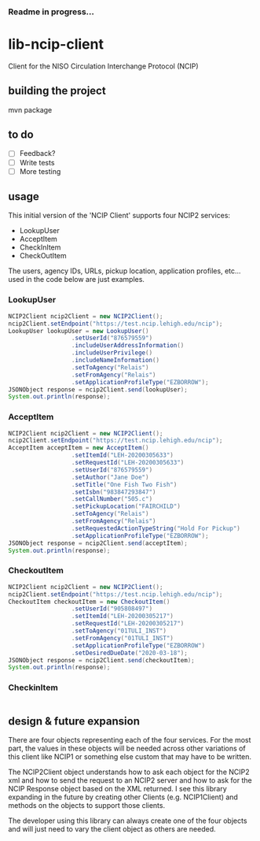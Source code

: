 ### Readme in progress...

# lib-ncip-client
Client for the NISO Circulation Interchange Protocol (NCIP) 

## building the project
mvn package

## to do
* [ ] Feedback?
* [ ] Write tests
* [ ] More testing

## usage
This initial version of the 'NCIP Client' supports four NCIP2 services:
* LookupUser
* AcceptItem
* CheckInItem
* CheckOutItem

The users, agency IDs, URLs, pickup location, application profiles, etc... used in the code below are just examples.

### LookupUser
```java
NCIP2Client ncip2Client = new NCIP2Client();
ncip2Client.setEndpoint("https://test.ncip.lehigh.edu/ncip");
LookupUser lookupUser = new LookupUser()
                  .setUserId("876579559")
                  .includeUserAddressInformation()
                  .includeUserPrivilege()
                  .includeNameInformation()
                  .setToAgency("Relais")
                  .setFromAgency("Relais")
                  .setApplicationProfileType("EZBORROW");
JSONObject response = ncip2Client.send(lookupUser);
System.out.println(response);
```
### AcceptItem
```java
NCIP2Client ncip2Client = new NCIP2Client();
ncip2Client.setEndpoint("https://test.ncip.lehigh.edu/ncip");
AcceptItem acceptItem = new AcceptItem()
                  .setItemId("LEH-20200305633")
                  .setRequestId("LEH-20200305633")
                  .setUserId("876579559")
                  .setAuthor("Jane Doe") 
                  .setTitle("One Fish Two Fish")
                  .setIsbn("983847293847")
                  .setCallNumber("505.c")
                  .setPickupLocation("FAIRCHILD")
                  .setToAgency("Relais")
                  .setFromAgency("Relais")
                  .setRequestedActionTypeString("Hold For Pickup")
                  .setApplicationProfileType("EZBORROW");
JSONObject response = ncip2Client.send(acceptItem);
System.out.println(response);
```

### CheckoutItem
```java
NCIP2Client ncip2Client = new NCIP2Client();
ncip2Client.setEndpoint("https://test.ncip.lehigh.edu/ncip");
CheckoutItem checkoutItem = new CheckoutItem()
                  .setUserId("905808497")
                  .setItemId("LEH-20200305217")
                  .setRequestId("LEH-20200305217")
                  .setToAgency("01TULI_INST")
                  .setFromAgency("01TULI_INST")
                  .setApplicationProfileType("EZBORROW")
                  .setDesiredDueDate("2020-03-18");
JSONObject response = ncip2Client.send(checkoutItem);
System.out.println(response);
```

### CheckinItem
```java


```

## design & future expansion
There are four objects representing each of the four services.  For the most part, the values in these objects will be needed across other variations of this client like NCIP1 or something else custom that may have to be written.

The NCIP2Client object understands how to ask each object for the NCIP2 xml and how to send the request to an NCIP2 server and how to ask for the NCIP Response object based on the XML returned.  I see this library expanding in the future by creating other Clients (e.g. NCIP1Client) and methods on the objects to support those clients.

The developer using this library can always create one of the four objects and will just need to vary the client object as others are needed.
